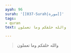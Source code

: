 ```yaml
---
ayah: 96
surah: '[[037-Surah|سورة]]'
tags:
- quran
text: والله خلقكم وما تعملون

---
```

> والله خلقكم وما تعملون
